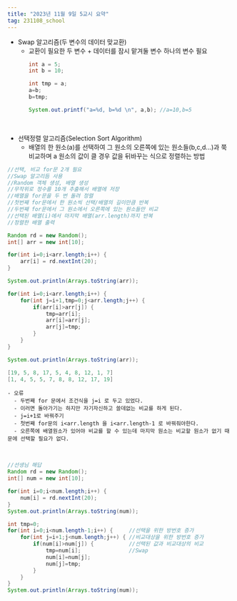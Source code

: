 ```yaml
---
title: "2023년 11월 9일 5교시 요약"
tag: 231108_school
---
```


- Swap 알고리즘(두 변수의 데이터 맞교환)
  - 교환이 필요한 두 변수 + 데이터를 잠시 맡겨둘 변수 하나의 변수 필요
    ```java
    int a = 5;
    int b = 10;

    int tmp = a;
    a=b;
    b=tmp;

    System.out.printf("a=%d, b=%d \n", a,b); //a=10,b=5
    ```

<br>

- 선택정렬 알고리즘(Selection Sort Algorithm)
    - 배열의 한 원소(a)를 선택하여 그 원소의 오른쪽에 있는 원소들(b,c,d...)과 쭉 비교하며 a 원소의 값이 클 경우 값을 뒤바꾸는 식으로 정렬하는 방법
```java
//선택, 비교 for문 2개 필요
//Swap 알고리듬 사용
//Random 객체 생성, 배열 생성
//무작위로 정수를 10개 추출해서 배열에 저장
//배열을 for문을 두 번 돌려 정렬
//첫번째 for문에서 한 원소씩 선택/배열의 길이만큼 반복
//두번째 for문에서 그 원소에서 오른쪽에 있는 원소들만 비교
//선택된 배열(i)에서 마지막 배열(arr.length)까지 반복
//정렬한 배열 출력

Random rd = new Random();
int[] arr = new int[10];

for(int i=0;i<arr.length;i++) {
    arr[i] = rd.nextInt(20);
}

System.out.println(Arrays.toString(arr));

for(int i=0;i<arr.length;i++) {
    for(int j=i+1,tmp=0;j<arr.length;j++) {
        if(arr[i]>arr[j]) {
            tmp=arr[i];
            arr[i]=arr[j];
            arr[j]=tmp;
        }
    }
}

System.out.println(Arrays.toString(arr));
```

```java
[19, 5, 8, 17, 5, 4, 8, 12, 1, 7]
[1, 4, 5, 5, 7, 8, 8, 12, 17, 19]
```    
    - 오류
      - 두번째 for 문에서 조건식을 j=i 로 두고 있었다.
      - 이러면 돌아가기는 하지만 자기자신하고 쓸데없는 비교를 하게 된다.
      - j=i+1로 바꿔주기
      - 첫번째 for문의 i<arr.length 을 i<arr.length-1 로 바꿔줘야한다.
      - 오른쪽에 배열원소가 있어야 비교를 할 수 있는데 마지막 원소는 비교할 원소가 없기 때문에 선택할 필요가 없다.

<br>

```java
//선생님 해답
Random rd = new Random();
int[] num = new int[10];

for(int i=0;i<num.length;i++) {
    num[i] = rd.nextInt(20);
}
System.out.println(Arrays.toString(num));

int tmp=0;
for(int i=0;i<num.length-1;i++) {     //선택을 위한 방번호 증가
    for(int j=i+1;j<num.length;j++) { //비교대상을 위한 방번호 증가
        if(num[i]>num[j]) {			  //선택된 값과 비교대상의 비교
            tmp=num[i];				  //Swap
            num[i]=num[j];
            num[j]=tmp;
        }
    }
}
System.out.println(Arrays.toString(num));
```